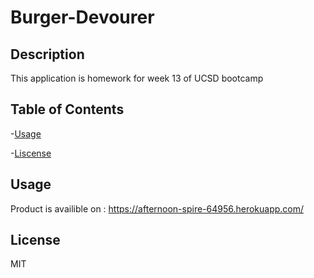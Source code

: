 #  Burger-Devourer
## Description
  This application is homework for week 13 of UCSD bootcamp
## Table of Contents

-[Usage](#usage)

-[Liscense](#liscense)

## Usage 
Product is availible on : https://afternoon-spire-64956.herokuapp.com/

## License 
  MIT